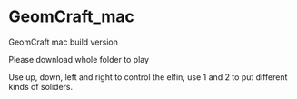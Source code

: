 # GeomCraft_mac
GeomCraft mac build version

Please download whole folder to play

Use up, down, left and right to control the elfin, use 1 and 2 to put different kinds of soliders.
